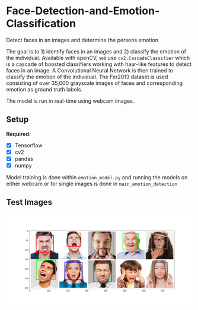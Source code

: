 # Face-Detection-and-Emotion-Classification
Detect faces in an images and determine the persons emotion

The goal is to 1) identify faces in an images and 2) classify the emotion of the individual. Available with openCV, we use 
`cv2.CascadeClassifier` which is a cascade of boosted classifiers working with haar-like features to detect faces in an image. A 
Convolutional Neural Network is then trained to classify the emotion of the individual. The Fer2013 dataset is used consisting of over 35,000 grayscale images of faces and corresponding emotion as ground truth labels. 

The model is run in real-time using webcam images.

## Setup
**Required**:

- [x] Tensorflow
- [x] cv2
- [x] pandas
- [x] numpy

Model training is done within `emotion_model.py` and running the models on either webcam or for single images is done in `main_emotion_detection`

## Test Images
<p align="center">
  <img src="output/emotions_detected1.png" />
</p>
